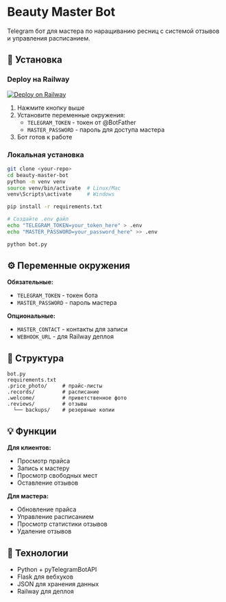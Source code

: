 # Beauty Master Bot

Telegram бот для мастера по наращиванию ресниц с системой отзывов и управления расписанием.

## 🚀 Установка

### Deploy на Railway

[![Deploy on Railway](https://railway.app/button.svg)](https://railway.app/template/ZrCwYh?referralCode=U4r7qg)

1. Нажмите кнопку выше
2. Установите переменные окружения:
   - `TELEGRAM_TOKEN` - токен от @BotFather
   - `MASTER_PASSWORD` - пароль для доступа мастера
3. Бот готов к работе

### Локальная установка

```bash
git clone <your-repo>
cd beauty-master-bot
python -m venv venv
source venv/bin/activate  # Linux/Mac
venv\Scripts\activate     # Windows

pip install -r requirements.txt

# Создайте .env файл
echo "TELEGRAM_TOKEN=your_token_here" > .env
echo "MASTER_PASSWORD=your_password_here" >> .env

python bot.py
```

## ⚙️ Переменные окружения

**Обязательные:**
- `TELEGRAM_TOKEN` - токен бота
- `MASTER_PASSWORD` - пароль мастера

**Опциональные:**
- `MASTER_CONTACT` - контакты для записи
- `WEBHOOK_URL` - для Railway деплоя

## 📁 Структура

```
bot.py
requirements.txt
.price_photo/     # прайс-листы
.records/         # расписание  
.welcome/         # приветственное фото
.reviews/         # отзывы
  └── backups/    # резервные копии
```

## 💡 Функции

**Для клиентов:**
- Просмотр прайса
- Запись к мастеру  
- Просмотр свободных мест
- Оставление отзывов

**Для мастера:**
- Обновление прайса
- Управление расписанием
- Просмотр статистики отзывов
- Удаление отзывов

## 🔧 Технологии

- Python + pyTelegramBotAPI
- Flask для вебхуков
- JSON для хранения данных
- Railway для деплоя